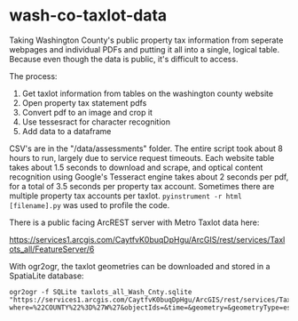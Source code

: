 # wash-co-taxlot-data

Taking Washington County's public property tax information from seperate webpages and individual PDFs and putting it all into a single, logical table. Because even though the data is public, it's difficult to access.

The process:
1. Get taxlot information from tables on the washington county website
2. Open property tax statement pdfs
3. Convert pdf to an image and crop it
4. Use tessesract for character recognition
5. Add data to a dataframe

CSV's are in the "/data/assessments" folder. The entire script took about 8 hours to run, largely due to service request timeouts. Each website table takes about 1.5 seconds to download and scrape, and optical content recognition using Google's Tesseract engine takes about 2 seconds per pdf, for a total of 3.5 seconds per property tax account. Sometimes there are multiple property tax accounts per taxlot. `pyinstrument -r html [filename].py` was used to profile the code.

There is a public facing ArcREST server with Metro Taxlot data here: 

https://services1.arcgis.com/CaytfvK0buqDpHgu/ArcGIS/rest/services/Taxlots_all/FeatureServer/6

With ogr2ogr, the taxlot geometries can be downloaded and stored in a SpatiaLite database:

```
ogr2ogr -f SQLite taxlots_all_Wash_Cnty.sqlite "https://services1.arcgis.com/CaytfvK0buqDpHgu/ArcGIS/rest/services/Taxlots_all/FeatureServer/6/query?where=%22COUNTY%22%3D%27W%27&objectIds=&time=&geometry=&geometryType=esriGeometryEnvelope&inSR=&spatialRel=esriSpatialRelIntersects&resultType=none&distance=0.0&units=esriSRUnit_Meter&returnGeodetic=false&outFields=*&returnGeometry=true&returnCentroid=false&featureEncoding=esriDefault&multipatchOption=xyFootprint&maxAllowableOffset=&geometryPrecision=&outSR=&datumTransformation=&applyVCSProjection=false&returnIdsOnly=false&returnUniqueIdsOnly=false&returnCountOnly=false&returnExtentOnly=false&returnQueryGeometry=false&returnDistinctValues=false&cacheHint=false&orderByFields=&groupByFieldsForStatistics=&outStatistics=&having=&resultOffset=&resultRecordCount=&returnZ=false&returnM=false&returnExceededLimitFeatures=true&quantizationParameters=&sqlFormat=none&f=pgeojson&token="
```
